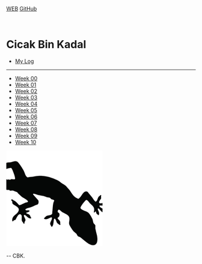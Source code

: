 ---
---

[WEB](https://cbkadal.github.io/os202/)
[GitHub](https://github.com/cbkadal/os202/)

<br>

# Cicak Bin Kadal

* [My Log](TXT/mylog.txt)

<hr>

* [Week 00](W00/)
* [Week 01](W01/)
* [Week 02](W02/)
* [Week 03](W03/)
* [Week 04](W04/)
* [Week 05](W05/)
* [Week 06](W06/)
* [Week 07](W07/)
* [Week 08](W08/)
* [Week 09](W09/)
* [Week 10](W10/)

<img src="cbk.jpg" width="256">

-- CBK.


